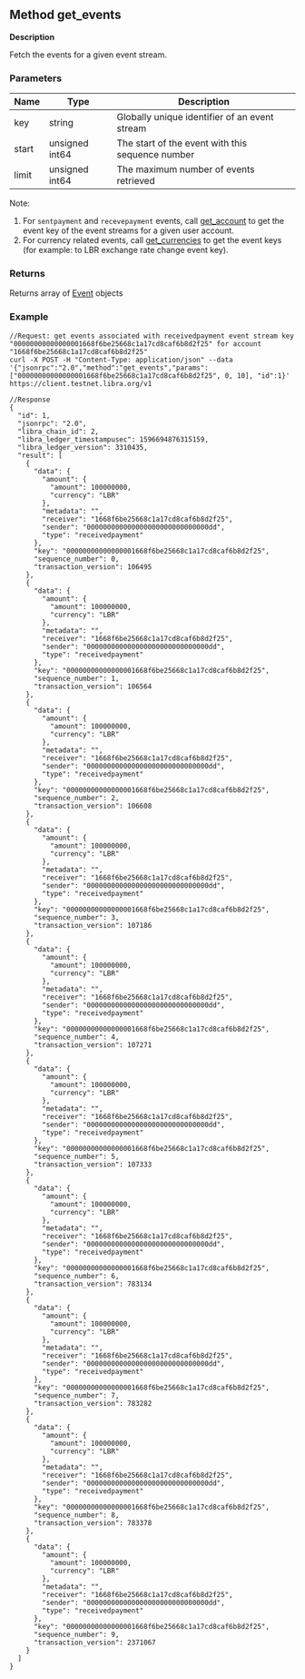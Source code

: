 ## Method get_events

**Description**

Fetch the events for a given event stream.


### Parameters


| Name           | Type           | Description                                                   |
|----------------|----------------|---------------------------------------------------------------|
| key            | string         | Globally unique identifier of an event stream                 |
| start          | unsigned int64 | The start of the event with this sequence number              |
| limit          | unsigned int64 | The maximum number of events retrieved                        |

Note:
1. For `sentpayment` and `recevepayment` events, call [get_account](method_get_account.md) to get the event key of the event streams for a given user account.
2. For currency related events, call [get_currencies](method_get_currencies.md) to get the event keys (for example: to LBR exchange rate change event key).


### Returns

Returns array of [Event](type_event.md) objects


### Example


```
//Request: get events associated with receivedpayment event stream key "00000000000000001668f6be25668c1a17cd8caf6b8d2f25" for account "1668f6be25668c1a17cd8caf6b8d2f25"
curl -X POST -H "Content-Type: application/json" --data '{"jsonrpc":"2.0","method":"get_events","params": ["00000000000000001668f6be25668c1a17cd8caf6b8d2f25", 0, 10], "id":1}' https://client.testnet.libra.org/v1

//Response
{
  "id": 1,
  "jsonrpc": "2.0",
  "libra_chain_id": 2,
  "libra_ledger_timestampusec": 1596694876315159,
  "libra_ledger_version": 3310435,
  "result": [
    {
      "data": {
        "amount": {
          "amount": 100000000,
          "currency": "LBR"
        },
        "metadata": "",
        "receiver": "1668f6be25668c1a17cd8caf6b8d2f25",
        "sender": "000000000000000000000000000000dd",
        "type": "receivedpayment"
      },
      "key": "00000000000000001668f6be25668c1a17cd8caf6b8d2f25",
      "sequence_number": 0,
      "transaction_version": 106495
    },
    {
      "data": {
        "amount": {
          "amount": 100000000,
          "currency": "LBR"
        },
        "metadata": "",
        "receiver": "1668f6be25668c1a17cd8caf6b8d2f25",
        "sender": "000000000000000000000000000000dd",
        "type": "receivedpayment"
      },
      "key": "00000000000000001668f6be25668c1a17cd8caf6b8d2f25",
      "sequence_number": 1,
      "transaction_version": 106564
    },
    {
      "data": {
        "amount": {
          "amount": 100000000,
          "currency": "LBR"
        },
        "metadata": "",
        "receiver": "1668f6be25668c1a17cd8caf6b8d2f25",
        "sender": "000000000000000000000000000000dd",
        "type": "receivedpayment"
      },
      "key": "00000000000000001668f6be25668c1a17cd8caf6b8d2f25",
      "sequence_number": 2,
      "transaction_version": 106608
    },
    {
      "data": {
        "amount": {
          "amount": 100000000,
          "currency": "LBR"
        },
        "metadata": "",
        "receiver": "1668f6be25668c1a17cd8caf6b8d2f25",
        "sender": "000000000000000000000000000000dd",
        "type": "receivedpayment"
      },
      "key": "00000000000000001668f6be25668c1a17cd8caf6b8d2f25",
      "sequence_number": 3,
      "transaction_version": 107186
    },
    {
      "data": {
        "amount": {
          "amount": 100000000,
          "currency": "LBR"
        },
        "metadata": "",
        "receiver": "1668f6be25668c1a17cd8caf6b8d2f25",
        "sender": "000000000000000000000000000000dd",
        "type": "receivedpayment"
      },
      "key": "00000000000000001668f6be25668c1a17cd8caf6b8d2f25",
      "sequence_number": 4,
      "transaction_version": 107271
    },
    {
      "data": {
        "amount": {
          "amount": 100000000,
          "currency": "LBR"
        },
        "metadata": "",
        "receiver": "1668f6be25668c1a17cd8caf6b8d2f25",
        "sender": "000000000000000000000000000000dd",
        "type": "receivedpayment"
      },
      "key": "00000000000000001668f6be25668c1a17cd8caf6b8d2f25",
      "sequence_number": 5,
      "transaction_version": 107333
    },
    {
      "data": {
        "amount": {
          "amount": 100000000,
          "currency": "LBR"
        },
        "metadata": "",
        "receiver": "1668f6be25668c1a17cd8caf6b8d2f25",
        "sender": "000000000000000000000000000000dd",
        "type": "receivedpayment"
      },
      "key": "00000000000000001668f6be25668c1a17cd8caf6b8d2f25",
      "sequence_number": 6,
      "transaction_version": 783134
    },
    {
      "data": {
        "amount": {
          "amount": 100000000,
          "currency": "LBR"
        },
        "metadata": "",
        "receiver": "1668f6be25668c1a17cd8caf6b8d2f25",
        "sender": "000000000000000000000000000000dd",
        "type": "receivedpayment"
      },
      "key": "00000000000000001668f6be25668c1a17cd8caf6b8d2f25",
      "sequence_number": 7,
      "transaction_version": 783282
    },
    {
      "data": {
        "amount": {
          "amount": 100000000,
          "currency": "LBR"
        },
        "metadata": "",
        "receiver": "1668f6be25668c1a17cd8caf6b8d2f25",
        "sender": "000000000000000000000000000000dd",
        "type": "receivedpayment"
      },
      "key": "00000000000000001668f6be25668c1a17cd8caf6b8d2f25",
      "sequence_number": 8,
      "transaction_version": 783378
    },
    {
      "data": {
        "amount": {
          "amount": 100000000,
          "currency": "LBR"
        },
        "metadata": "",
        "receiver": "1668f6be25668c1a17cd8caf6b8d2f25",
        "sender": "000000000000000000000000000000dd",
        "type": "receivedpayment"
      },
      "key": "00000000000000001668f6be25668c1a17cd8caf6b8d2f25",
      "sequence_number": 9,
      "transaction_version": 2371067
    }
  ]
}

```
